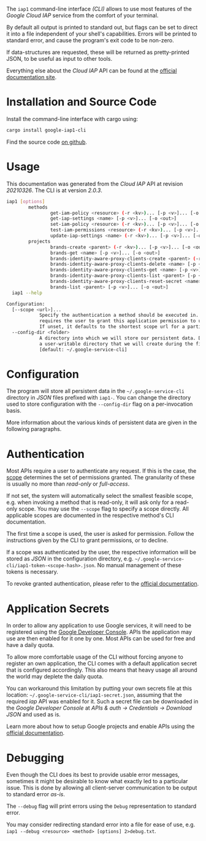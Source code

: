 <!---
DO NOT EDIT !
This file was generated automatically from 'src/mako/cli/README.md.mako'
DO NOT EDIT !
-->
The `iap1` command-line interface *(CLI)* allows to use most features of the *Google Cloud IAP* service from the comfort of your terminal.

By default all output is printed to standard out, but flags can be set to direct it into a file independent of your shell's
capabilities. Errors will be printed to standard error, and cause the program's exit code to be non-zero.

If data-structures are requested, these will be returned as pretty-printed JSON, to be useful as input to other tools.

Everything else about the *Cloud IAP* API can be found at the
[official documentation site](https://cloud.google.com/iap).

# Installation and Source Code

Install the command-line interface with cargo using:

```bash
cargo install google-iap1-cli
```

Find the source code [on github](https://github.com/Byron/google-apis-rs/tree/main/gen/iap1-cli).

# Usage

This documentation was generated from the *Cloud IAP* API at revision *20210326*. The CLI is at version *2.0.3*.

```bash
iap1 [options]
        methods
                get-iam-policy <resource> (-r <kv>)... [-p <v>]... [-o <out>]
                get-iap-settings <name> [-p <v>]... [-o <out>]
                set-iam-policy <resource> (-r <kv>)... [-p <v>]... [-o <out>]
                test-iam-permissions <resource> (-r <kv>)... [-p <v>]... [-o <out>]
                update-iap-settings <name> (-r <kv>)... [-p <v>]... [-o <out>]
        projects
                brands-create <parent> (-r <kv>)... [-p <v>]... [-o <out>]
                brands-get <name> [-p <v>]... [-o <out>]
                brands-identity-aware-proxy-clients-create <parent> (-r <kv>)... [-p <v>]... [-o <out>]
                brands-identity-aware-proxy-clients-delete <name> [-p <v>]... [-o <out>]
                brands-identity-aware-proxy-clients-get <name> [-p <v>]... [-o <out>]
                brands-identity-aware-proxy-clients-list <parent> [-p <v>]... [-o <out>]
                brands-identity-aware-proxy-clients-reset-secret <name> (-r <kv>)... [-p <v>]... [-o <out>]
                brands-list <parent> [-p <v>]... [-o <out>]
  iap1 --help

Configuration:
  [--scope <url>]...
            Specify the authentication a method should be executed in. Each scope
            requires the user to grant this application permission to use it.
            If unset, it defaults to the shortest scope url for a particular method.
  --config-dir <folder>
            A directory into which we will store our persistent data. Defaults to
            a user-writable directory that we will create during the first invocation.
            [default: ~/.google-service-cli]

```

# Configuration

The program will store all persistent data in the `~/.google-service-cli` directory in *JSON* files prefixed with `iap1-`.  You can change the directory used to store configuration with the `--config-dir` flag on a per-invocation basis.

More information about the various kinds of persistent data are given in the following paragraphs.

# Authentication

Most APIs require a user to authenticate any request. If this is the case, the [scope][scopes] determines the 
set of permissions granted. The granularity of these is usually no more than *read-only* or *full-access*.

If not set, the system will automatically select the smallest feasible scope, e.g. when invoking a
method that is read-only, it will ask only for a read-only scope. 
You may use the `--scope` flag to specify a scope directly. 
All applicable scopes are documented in the respective method's CLI documentation.

The first time a scope is used, the user is asked for permission. Follow the instructions given 
by the CLI to grant permissions, or to decline.

If a scope was authenticated by the user, the respective information will be stored as *JSON* in the configuration
directory, e.g. `~/.google-service-cli/iap1-token-<scope-hash>.json`. No manual management of these tokens
is necessary.

To revoke granted authentication, please refer to the [official documentation][revoke-access].

# Application Secrets

In order to allow any application to use Google services, it will need to be registered using the 
[Google Developer Console][google-dev-console]. APIs the application may use are then enabled for it
one by one. Most APIs can be used for free and have a daily quota.

To allow more comfortable usage of the CLI without forcing anyone to register an own application, the CLI
comes with a default application secret that is configured accordingly. This also means that heavy usage
all around the world may deplete the daily quota.

You can workaround this limitation by putting your own secrets file at this location: 
`~/.google-service-cli/iap1-secret.json`, assuming that the required *iap* API 
was enabled for it. Such a secret file can be downloaded in the *Google Developer Console* at 
*APIs & auth -> Credentials -> Download JSON* and used as is.

Learn more about how to setup Google projects and enable APIs using the [official documentation][google-project-new].


# Debugging

Even though the CLI does its best to provide usable error messages, sometimes it might be desirable to know
what exactly led to a particular issue. This is done by allowing all client-server communication to be 
output to standard error *as-is*.

The `--debug` flag will print errors using the `Debug` representation to standard error.

You may consider redirecting standard error into a file for ease of use, e.g. `iap1 --debug <resource> <method> [options] 2>debug.txt`.


[scopes]: https://developers.google.com/+/api/oauth#scopes
[revoke-access]: http://webapps.stackexchange.com/a/30849
[google-dev-console]: https://console.developers.google.com/
[google-project-new]: https://developers.google.com/console/help/new/